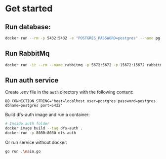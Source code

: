 # Get started

## Run database:

```bash
docker run --rm -p 5432:5432 -e "POSTGRES_PASSWORD=postgres" --name pg postgres:latest
```

## Run RabbitMq

```bash
docker run -it --rm --name rabbitmq -p 5672:5672 -p 15672:15672 rabbitmq:3.10-management
```

## Run auth service

Create .env file in the `auth` directory with the following content:

```
DB_CONNECTION_STRING="host=localhost user=postgres password=postgres dbname=postgres port=5432"
```

Build dfs-auth image and run a container:

```bash
# Inside auth folder
docker image build --tag dfs-auth .
docker run -p 8080:8080 dfs-auth
```

Or run service without docker:

```bash
go run .\main.go
```
